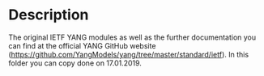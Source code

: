 # Description
The original IETF YANG modules as well as the further documentation you can find at the official YANG GitHub website (https://github.com/YangModels/yang/tree/master/standard/ietf). In this folder you can copy done on 17.01.2019.
